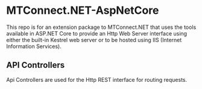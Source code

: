 # MTConnect.NET-AspNetCore
This repo is for an extension package to MTConnect.NET that uses the tools available in ASP.NET Core to provide an Http Web Server interface using either the built-in Kestrel web server or to be hosted using IIS (Internet Information Services).

## API Controllers
Api Controllers are used for the Http REST interface for routing requests.
